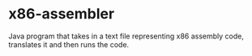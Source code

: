 # x86-assembler
Java program that takes in a text file representing x86 assembly code, translates it and then runs the code.
